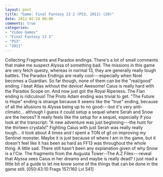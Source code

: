 ```yaml
---
layout: post
title: "Game: Final Fantasy 13 2 (PS3, 2011) (20)"
date: 2012-02-24 00:00
comments: true
categories:
- "Video Games"
- "Final Fantasy 13 2"
- "PS3"
- "2011"
---
```


Collecting Fragments and Paradox endings. There's a lot of small
comments that make me suspect Alyssa of something bad. The
missions in this game are very fetch questy, whereas in normal 13,
they are generally really tough battles. The Paradox Endings are
really cool---especially when Noel becomes a Guardian. So far
though, none of them can be the "real/good" ending. I beat Atlas
without the device! Awesome! Caius is really hard with the Paradox
Scope on. And now just got the Royal Ripeness. The Flan ending is
ridiculous! The Proto Adam ending was trivial to get. "The Future
is Hope" ending is strange because it seems like the "true"
ending, because of all the allusions to Alyssa being up to no
good---but it's very anti-climatic... although I guess it could
setup a sequel where Serah and Snow are the heroes? It really
feels like the setup for a sequel, especially if you look at the
transcript: "A new adventure was just beginning---the hunt for the
thirteen crystals!" Fighting Caius with just Serah was really
really tough... it took about 4 times and I spent a TON of gil on
improving my Sentinel monster. Maybe it is just because of where I
am in the game, but it doesn't feel like it has been as hard as
FF13 was throughout the whole thing. A little sad. There still
hasn't been any explanation given of why Snow is a l'Cie. The
fragments from the Augusta Tower--The A.Z Files---reveal that
Alyssa sees Caius in her dreams and maybe is really dead? I just
read a little bit of a guide to let me know some of the things
that can be done in the game still. [050:43:10 Frags 157/160 Lvl
541]
